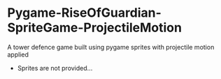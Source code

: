# Pygame-RiseOfGuardian-SpriteGame-ProjectileMotion
A tower defence game built using pygame sprites with projectile motion applied
* Sprites are not provided...
